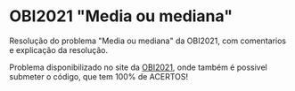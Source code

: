 # OBI2021 "Media ou mediana"
Resolução do problema "Media ou mediana" da OBI2021, com comentarios e explicação da resolução.

Problema disponibilizado no site da [OBI2021](https://olimpiada.ic.unicamp.br/pratique/p2/2021/f2/media/), onde também é possivel submeter o código, que tem 100% de ACERTOS!
